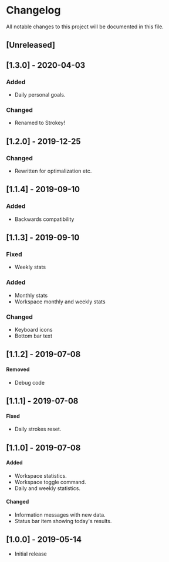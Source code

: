 # Changelog
All notable changes to this project will be documented in this file.

## [Unreleased]

## [1.3.0] - 2020-04-03
### Added
- Daily personal goals.

### Changed
- Renamed to Strokey!

## [1.2.0] - 2019-12-25
### Changed
- Rewritten for optimalization etc.

## [1.1.4] - 2019-09-10
### Added
- Backwards compatibility

## [1.1.3] - 2019-09-10
### Fixed
- Weekly stats

### Added
- Monthly stats
- Workspace monthly and weekly stats

### Changed
- Keyboard icons
- Bottom bar text

## [1.1.2] - 2019-07-08
#### Removed
- Debug code

## [1.1.1] - 2019-07-08
#### Fixed
- Daily strokes reset.

## [1.1.0] - 2019-07-08
#### Added
- Workspace statistics.
- Workspace toggle command.
- Daily and weekly statistics.
#### Changed
- Information messages with new data.
- Status bar item showing today's results.

## [1.0.0] - 2019-05-14
- Initial release